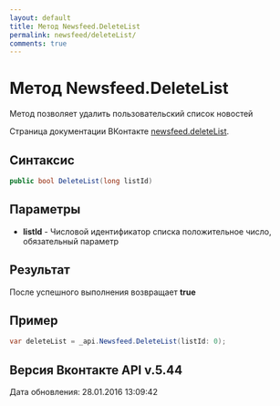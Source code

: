 ```yaml
---
layout: default
title: Метод Newsfeed.DeleteList
permalink: newsfeed/deleteList/
comments: true
---
```

# Метод Newsfeed.DeleteList
Метод позволяет удалить пользовательский список новостей

Страница документации ВКонтакте [newsfeed.deleteList](https://vk.com/dev/newsfeed.deleteList).

## Синтаксис
``` csharp
public bool DeleteList(long listId)
```

## Параметры
+ **listId** - Числовой идентификатор списка положительное число, обязательный параметр

## Результат
После успешного выполнения возвращает **true**

## Пример
``` csharp
var deleteList = _api.Newsfeed.DeleteList(listId: 0);
```

## Версия Вконтакте API v.5.44
Дата обновления: 28.01.2016 13:09:42
